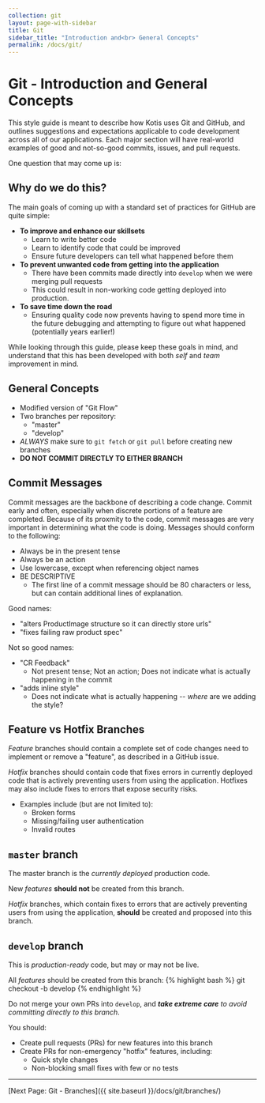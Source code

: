 ```yaml
---
collection: git
layout: page-with-sidebar
title: Git
sidebar_title: "Introduction and<br> General Concepts"
permalink: /docs/git/
---
```

# Git - Introduction and General Concepts

This style guide is meant to describe how Kotis uses Git and GitHub, and outlines
suggestions and expectations applicable to code development across all of our
applications.  Each major section will have real-world examples of good and
not-so-good commits, issues, and pull requests.

One question that may come up is:

## Why do we do this?

The main goals of coming up with a standard set of practices for GitHub are quite
simple:

- **To improve and enhance our skillsets**
  - Learn to write better code
  - Learn to identify code that could be improved
  - Ensure future developers can tell what happened before them
- **To prevent unwanted code from getting into the application**
  - There have been commits made directly into `develop` when we were merging
    pull requests
  - This could result in non-working code getting deployed into production.
- **To save time down the road**
  - Ensuring quality code now prevents having to spend more time in the future
    debugging and attempting to figure out what happened (potentially years earlier!)

While looking through this guide, please keep these goals in mind, and understand
that this has been developed with both *self* and *team* improvement in mind.

## General Concepts

- Modified version of "Git Flow"
- Two branches per repository:
  - "master"
  - "develop"
- *ALWAYS* make sure to `git fetch` or `git pull` before creating new branches
- **DO NOT COMMIT DIRECTLY TO EITHER BRANCH**

## Commit Messages

Commit messages are the backbone of describing a code change.  Commit early and
often, especially when discrete portions of a feature are completed.  Because
of its proxmity to the code, commit messages are very important in determining
what the code is doing.  Messages should conform to the following:

- Always be in the present tense
- Always be an action
- Use lowercase, except when referencing object names
- BE DESCRIPTIVE
  - The first line of a commit message should be 80 characters or less, but can
    contain additional lines of explanation.

Good names:

- "alters ProductImage structure so it can directly store urls"
- "fixes failing raw product spec"

Not so good names:

- "CR Feedback"
  - Not present tense; Not an action; Does not indicate what is actually
    happening in the commit
- "adds inline style"
  - Does not indicate what is actually happening -- *where* are we adding the style?

## Feature vs Hotfix Branches

*Feature* branches should contain a complete set of code changes need to implement
or remove a "feature", as described in a GitHub issue.

*Hotfix* branches should contain code that fixes errors in currently deployed
code that is actively preventing users from using the application.  Hotfixes may
also include fixes to errors that expose security risks.

- Examples include (but are not limited to):
  - Broken forms
  - Missing/failing user authentication
  - Invalid routes

## `master` branch

The master branch is the *currently deployed* production code.

New *features* **should not** be created from this branch.

*Hotfix* branches, which contain fixes to errors that are actively preventing
users from using the application, **should** be created and proposed into this
branch.

## `develop` branch

This is *production-ready* code, but may or may not be live.

All *features* should be created from this branch:
  {% highlight bash %}
  git checkout -b <feature-branch-name> develop
  {% endhighlight %}

Do not merge your own PRs into `develop`, and ***take extreme care*** *to avoid
committing directly to this branch*.

You should:

- Create pull requests (PRs) for new features into this branch
- Create PRs for non-emergency "hotfix" features, including:
  - Quick style changes
  - Non-blocking small fixes with few or no tests

___

[Next Page: Git - Branches]({{ site.baseurl }}/docs/git/branches/)
